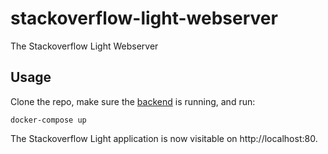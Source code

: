 # stackoverflow-light-webserver
The Stackoverflow Light Webserver

## Usage
Clone the repo, make sure the [backend](https://github.com/Lamasaurus/stackoverflow-light-back-end) is running, and run:
```
docker-compose up
```
The Stackoverflow Light application is now visitable on http://localhost:80.
